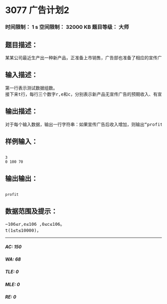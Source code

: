 # 3077 广告计划2   
### 时间限制： 1 s     空间限制： 32000 KB     题目等级： 大师  
## 题目描述：  

<pre>
某某公司最近生产出一种新产品，正准备上市销售，广告部也准备了相应的宣传广告以增加销售量。现在已知新产品有宣传广告和无宣传广告的预期收入以及广告的费用，请你编程来决定是否需要使用广告来宣传这个新产品。
</pre>
  
  
## 输入描述：  

<pre>
第一行表示测试数据组数。  
接下来t行，每行三个数字r,e和c，分别表示新产品无宣传广告的预期收入、有宣传广告的预期收入以及宣传广告的费用
</pre>
  
  
## 输出描述：  

<pre>
对于每个输入数据，输出一行字符串：如果宣传广告后收入增加，则输出“profit”；如果宣传广告后收入降低，则输出“deficit”，如果宣传广告后，收支平衡，则输出“balance”。
</pre>
  
  
## 样例输入：  

<pre><code>
3  
0 100 70
</code></pre>
  
  
## 输出输出：  

<pre><code>
profit
</code></pre>
  
  
## 数据范围及提示：  

<pre>
−106≤r,e≤106 ,0≤c≤106。
t(1≤t≤10000)，
</pre>
  
  
***  

##### AC: 150  
##### WA: 68  
##### TLE: 0  
##### MLE: 0  
##### RE: 0  
